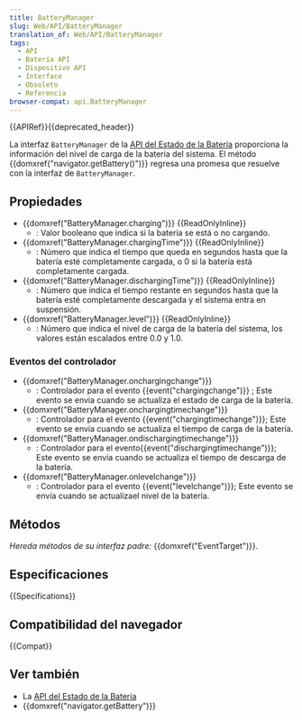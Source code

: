 ```yaml
---
title: BatteryManager
slug: Web/API/BatteryManager
translation_of: Web/API/BatteryManager
tags:
  - API
  - Batería API
  - Dispositivo API
  - Interface
  - Obsoleto
  - Referencia
browser-compat: api.BatteryManager
---
```


{{APIRef}}{{deprecated_header}}

La interfaz `BatteryManager` de la [API del Estado de la Batería](/en-US/docs/Web/API/Battery_Status_API) proporciona la información del nivel de carga de la bateria del sistema. El método {{domxref("navigator.getBattery()")}} regresa una promesa que resuelve con la interfaz de `BatteryManager`.

## Propiedades

- {{domxref("BatteryManager.charging")}} {{ReadOnlyInline}}
  - : Valor booleano que indica si la bateria se está o no cargando.
- {{domxref("BatteryManager.chargingTime")}} {{ReadOnlyInline}}
  - : Número que indica el tiempo que queda en segundos hasta que la batería esté completamente cargada, o 0 si la batería está completamente cargada.
- {{domxref("BatteryManager.dischargingTime")}} {{ReadOnlyInline}}
  - : Número que indica el tiempo restante en segundos hasta que la batería esté completamente descargada y el sistema entra en suspensión.
- {{domxref("BatteryManager.level")}} {{ReadOnlyInline}}
  - : Número que indica el nivel de carga de la batería del sistema, los valores están escalados entre 0.0 y 1.0.

### Eventos del controlador

- {{domxref("BatteryManager.onchargingchange")}}
  - : Controlador para el evento {{event("chargingchange")}} ; Este evento se envía cuando se actualiza el estado de carga de la batería.
- {{domxref("BatteryManager.onchargingtimechange")}}
  - : Controlador para el evento {{event("chargingtimechange")}}; Este evento se envía cuando se actualiza el tiempo de carga de la batería.
- {{domxref("BatteryManager.ondischargingtimechange")}}
  - :  Controlador para el evento{{event("dischargingtimechange")}}; Este evento se envía cuando se actualiza el tiempo de descarga de la batería.
- {{domxref("BatteryManager.onlevelchange")}}
  - : Controlador para el evento {{event("levelchange")}}; Este evento se envía cuando se actualizael nivel de la batería.

## Métodos

_Hereda métodos de su interfaz padre:_ {{domxref("EventTarget")}}.

## Especificaciones

{{Specifications}}

## Compatibilidad del navegador

{{Compat}}

## Ver también

- La [API del Estado de la Batería](/en-US/docs/Web/API/Battery_Status_API)
- {{domxref("navigator.getBattery")}}
